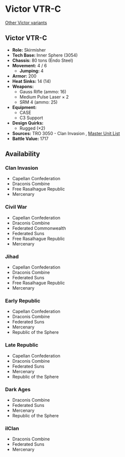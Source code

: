 # Victor VTR-C 

[Other Victor variants](../victor.md) 

## Victor VTR-C 

- **Role:** Skirmisher 
- **Tech Base:** Inner Sphere (3054) 
- **Chassis:** 80 tons (Endo Steel) 
- **Movement:** 4 / 6 
  - **Jumping:** 4 
- **Armor:** 200 
- **Heat Sinks:** 14 (14) 
- **Weapons:** 
  - Gauss Rifle (ammo: 16) 
  - Medium Pulse Laser × 2 
  - SRM 4 (ammo: 25) 
- **Equipment:** 
  - CASE 
  - C3 Support 
- **Design Quirks:** 
  - Rugged (×2) 
- **Sources:** TRO 3050 - Clan Invasion , [Master Unit List](http://masterunitlist.info/Unit/Details/3415) 
- **Battle Value:** 1717 

## Availability 

### Clan Invasion 

- Capellan Confederation 
- Draconis Combine 
- Free Rasalhague Republic 
- Mercenary 

### Civil War 

- Capellan Confederation 
- Draconis Combine 
- Federated Commonwealth 
- Federated Suns 
- Free Rasalhague Republic 
- Mercenary 

### Jihad 

- Capellan Confederation 
- Draconis Combine 
- Federated Suns 
- Free Rasalhague Republic 
- Mercenary 

### Early Republic 

- Capellan Confederation 
- Draconis Combine 
- Federated Suns 
- Mercenary 
- Republic of the Sphere 

### Late Republic 

- Capellan Confederation 
- Draconis Combine 
- Federated Suns 
- Mercenary 
- Republic of the Sphere 

### Dark Ages 

- Draconis Combine 
- Federated Suns 
- Mercenary 
- Republic of the Sphere 

### ilClan 

- Draconis Combine 
- Federated Suns 
- Mercenary 

